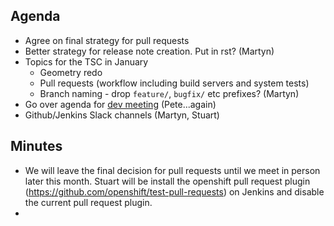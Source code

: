 Agenda
------
* Agree on final strategy for pull requests
* Better strategy for release note creation. Put in rst? (Martyn)
* Topics for the TSC in January
  * Geometry redo
  * Pull requests (workflow including build servers and system tests)
  * Branch naming - drop `feature/`, `bugfix/` etc prefixes? (Martyn)
* Go over agenda for [dev meeting](http://www.mantidproject.org/Category:Workshop2015) (Pete...again)
* Github/Jenkins Slack channels (Martyn, Stuart)

Minutes
-------
* We will leave the final decision for pull requests until we meet in person later this month. Stuart will be install the openshift pull request plugin (https://github.com/openshift/test-pull-requests) on Jenkins and disable the current pull request plugin.
* 
